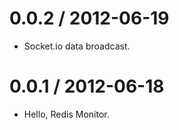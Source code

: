 
0.0.2 / 2012-06-19
==================

  * Socket.io data broadcast.

0.0.1 / 2012-06-18
==================

  * Hello, Redis Monitor.
